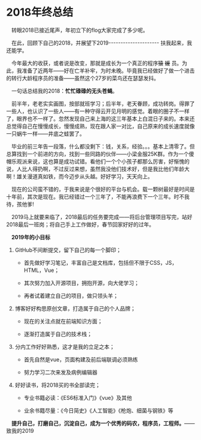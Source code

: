 # 2018年终总结

&emsp;转眼2018已接近尾声，年初立下的flog大家完成了多少呢。

&emsp;在此，回顾下自己的2018，并展望下2019---------------------
扶我起来，我还能学。

&emsp;今年最大的收获，或者说是改变，那就是成长为一个真正的程序~~猿~~ ~~媛~~ 员。为此，我准备了近两年——好在亡羊补牢，为时未晚。毕竟我已经做好了做一个进击的转行大龄程序员的准备——虽然这个27岁的菜鸟还在瑟瑟发抖。

&emsp;一句话总结我的2018：**忙忙碌碌的无头苍蝇**。

&emsp;前半年，老老实实画图，按部就班学习；后半年，老天眷顾，成功转岗。得罪了一些人，也认识了一些人——有一种守得云开见月明的感觉。着眼的圈子不一样了，眼界也不一样了。忽然发现自己来上海的这三年基本上白混日子来的。本来还总觉得自己在慢慢成长，慢慢成熟，现在跟人家一对比，自己原来的成长速度就像一只蜗牛一样——井底之蛙罢了。

&emsp;毕业的前三年告一段落，什么都没剩下：钱，关系，经验。。。基本上清零了。但总算找到一个前进的方向，找到一些同路的伙伴——小梁金服25K群。作为一个傻帽乐观派来说，这也算是成功试错。看他们一个个小孩子都那么厉害，好惭愧的说，人比人得扔啊，不过反过来想，虽然我没他们技术好，但是我比他们年龄大啊！雄关漫道真如铁，而今迈步从头越。好好学习，天天向上。

&emsp;现在的公司蛮不错的，于我来说是个很好的平台与机会。载一颗树最好是时间是十年前，其次是现在。我已经错过一个三年了，不能再浪费下一个三年。时不我待，孩他爹!

&emsp;2019马上就要来临了，2018最后的任务要完成——将后台管理项目写完，站好2018最后一班岗；将自己手上工作做好，春节回家好好的过年。

&emsp;**2019年的小目标**

1. GitHub不间断提交，留下自己的每一个脚印；

    - 首先做好学习笔记，丰富自己是文档库，包括但不限于CSS，JS，HTML，Vue；

    - 其次努力加入开源项目，拥抱开源，向大佬学习；

    - 再者试着建立自己的项目，做只领头羊；

2. 博客好好构思原创文章，打造属于自己的个人品牌；

    - 现在的关注点就在前端知识方面；

    - 逐渐打造属于自己的技术栈；

3. 分内工作好好熟悉，这才是我的立足之本；

    - 首先自然是vue，页面构建及前后端联调必须熟练

    - 努力学习二次来发及病例编辑器

4. 好好读书，将2018买的书全部读完；

    - 专业书籍必读：《ES6标准入门》《vue》及其他
     
    - 业余书籍尽量：《今日简史》《人工智能》《枪炮、细菌与钢铁》等

&emsp;**提升自己，打磨自己，沉淀自己，成为一个优秀的码农，程序员，工程师。**——致我的2019

